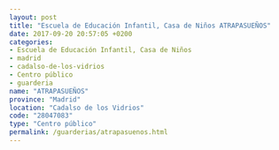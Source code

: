 ```yaml
---
layout: post
title: "Escuela de Educación Infantil, Casa de Niños ATRAPASUEÑOS"
date: 2017-09-20 20:57:05 +0200
categories:
- Escuela de Educación Infantil, Casa de Niños
- madrid
- cadalso-de-los-vidrios
- Centro público
- guarderia
name: "ATRAPASUEÑOS"
province: "Madrid"
location: "Cadalso de los Vidrios"
code: "28047083"
type: "Centro público"
permalink: /guarderias/atrapasuenos.html
---
```

